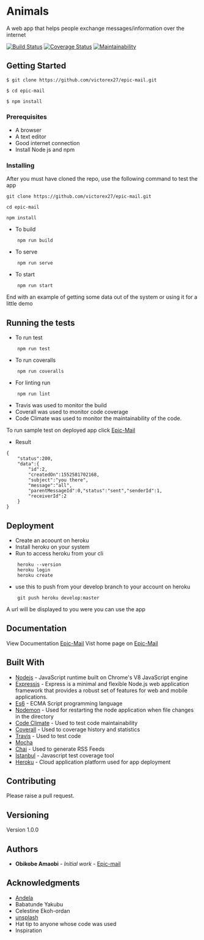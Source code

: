 
# Animals
A  web app that helps people exchange messages/information over the internet

[![Build Status](https://travis-ci.org/victorex27/epic-mail.svg?branch=develop)](https://travis-ci.org/victorex27/epic-mail) [![Coverage Status](https://coveralls.io/repos/github/victorex27/epic-mail/badge.svg?branch=develop)](https://coveralls.io/github/victorex27/epic-mail?branch=develop) [![Maintainability](https://api.codeclimate.com/v1/badges/94739518ff42de6d2d80/maintainability)](https://codeclimate.com/github/victorex27/epic-mail/maintainability)


## Getting Started

```
$ git clone https://github.com/victorex27/epic-mail.git

$ cd epic-mail

$ npm install
```

### Prerequisites

- A browser
- A text editor
- Good internet connection
- Install Node js and npm

### Installing

After you must have cloned the repo, use the following command to test the app

```
git clone https://github.com/victorex27/epic-mail.git

cd epic-mail

npm install
```

- To build
```
    npm run build
```
- To serve
```
    npm run serve
```
- To start
```
    npm run start
```


End with an example of getting some data out of the system or using it for a little demo

## Running the tests

- To run test
```
    npm run test
```

- To run coveralls
```
    npm run coveralls
```
- For linting run
```
    npm run lint
```
- Travis was used to monitor the build 
- Coverall was used to monitor code coverage
- Code Climate was used to monitor the maintainability of the code.

To run sample test on deployed app click [Epic-Mail](https://glacial-beach-95391.herokuapp.com/api/v1/messages/2)

- Result 
```
{ 
    "status":200,
    "data":{
        "id":2,
        "createdOn":1552581702168,
        "subject":"you there",
        "message":"all",
        "parentMessageId":0,"status":"sent","senderId":1,
        "receiverId":2
    }
}
```


## Deployment

- Create an acoount on heroku
- Install heroku on your system
- Run to access heroku from your cli
```
    heroku --version
    heroku login
    heroku create
```
- use this to push from your develop branch to your account on heroku
```
    git push heroku develop:master
```

A url will be displayed to you were you can use the app
## Documentation
View Documentation [Epic-Mail](https://glacial-beach-95391.herokuapp.com/api-docs)
Vist home page on [Epic-Mail ](https://glacial-beach-95391.herokuapp.com/)
## Built With

* [Nodejs](https://nodejs.org/en/) -  JavaScript runtime built on Chrome's V8 JavaScript engine
* [Expressjs](https://expressjs.com/) -  Express is a minimal and flexible Node.js web application framework that provides a robust set of features for web and mobile applications.
* [Es6](https://es6.io/) - ECMA Script programming language
* [Nodemon](https://nodemon.io/) - Used  for restarting the node application when file changes in the directory
* [Code Climate](https://codeclimate.com/) - Used to test code maintainability
* [Coverall](https://coveralls.io/) - Used to coverage history and statistics
* [Travis](https://travis-ci.org/) - Used to test code
* [Mocha](https://mochajs.org/) 
* [Chai](https://www.chaijs.com/) - Used to generate RSS Feeds
* [Istanbul](https://istanbul.js.org/) - Javascript test coverage tool
* [Heroku](https://www.heroku.com/) - Cloud application platform used for app deployment
## Contributing

Please raise a pull request.

## Versioning

Version 1.0.0 

## Authors

* **Obikobe Amaobi** - *Initial work* - [Epic-mail](https://github.com/victorex27)



## Acknowledgments
* [Andela](https://andela.com/)
* Babatunde Yakubu
* Celestine Ekoh-ordan
* [unsplash](https://unsplash.com)
* Hat tip to anyone whose code was used
* Inspiration

